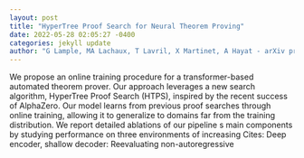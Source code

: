 ```yaml
--- 
layout: post 
title: "HyperTree Proof Search for Neural Theorem Proving" 
date: 2022-05-28 02:05:27 -0400 
categories: jekyll update 
author: "G Lample, MA Lachaux, T Lavril, X Martinet, A Hayat - arXiv preprint arXiv , 2022" 
--- 
```

We propose an online training procedure for a transformer-based automated theorem prover. Our approach leverages a new search algorithm, HyperTree Proof Search (HTPS), inspired by the recent success of AlphaZero. Our model learns from previous proof searches through online training, allowing it to generalize to domains far from the training distribution. We report detailed ablations of our pipeline s main components by studying performance on three environments of increasing Cites: Deep encoder, shallow decoder: Reevaluating non-autoregressive
